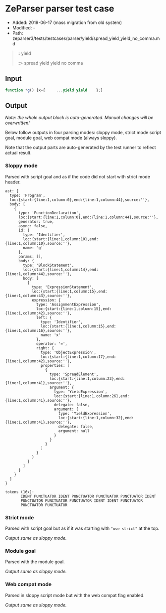 # ZeParser parser test case

- Added: 2019-06-17 (mass migration from old system)
- Modified: -
- Path: zeparser3/tests/testcases/parser/yield/spread_yield_yield_no_comma.md

> :: yield
>
> ::> spread yield yield no comma

## Input

`````js
function *g() {x={     ...yield yield    };}
`````

## Output

_Note: the whole output block is auto-generated. Manual changes will be overwritten!_

Below follow outputs in four parsing modes: sloppy mode, strict mode script goal, module goal, web compat mode (always sloppy).

Note that the output parts are auto-generated by the test runner to reflect actual result.

### Sloppy mode

Parsed with script goal and as if the code did not start with strict mode header.

`````
ast: {
  type: 'Program',
  loc:{start:{line:1,column:0},end:{line:1,column:44},source:''},
  body: [
    {
      type: 'FunctionDeclaration',
      loc:{start:{line:1,column:0},end:{line:1,column:44},source:''},
      generator: true,
      async: false,
      id: {
        type: 'Identifier',
        loc:{start:{line:1,column:10},end:{line:1,column:10},source:''},
        name: 'g'
      },
      params: [],
      body: {
        type: 'BlockStatement',
        loc:{start:{line:1,column:14},end:{line:1,column:44},source:''},
        body: [
          {
            type: 'ExpressionStatement',
            loc:{start:{line:1,column:15},end:{line:1,column:43},source:''},
            expression: {
              type: 'AssignmentExpression',
              loc:{start:{line:1,column:15},end:{line:1,column:42},source:''},
              left: {
                type: 'Identifier',
                loc:{start:{line:1,column:15},end:{line:1,column:16},source:''},
                name: 'x'
              },
              operator: '=',
              right: {
                type: 'ObjectExpression',
                loc:{start:{line:1,column:17},end:{line:1,column:42},source:''},
                properties: [
                  {
                    type: 'SpreadElement',
                    loc:{start:{line:1,column:23},end:{line:1,column:41},source:''},
                    argument: {
                      type: 'YieldExpression',
                      loc:{start:{line:1,column:26},end:{line:1,column:41},source:''},
                      delegate: false,
                      argument: {
                        type: 'YieldExpression',
                        loc:{start:{line:1,column:32},end:{line:1,column:41},source:''},
                        delegate: false,
                        argument: null
                      }
                    }
                  }
                ]
              }
            }
          }
        ]
      }
    }
  ]
}

tokens (16x):
       IDENT PUNCTUATOR IDENT PUNCTUATOR PUNCTUATOR PUNCTUATOR IDENT
       PUNCTUATOR PUNCTUATOR PUNCTUATOR IDENT IDENT PUNCTUATOR
       PUNCTUATOR PUNCTUATOR
`````

### Strict mode

Parsed with script goal but as if it was starting with `"use strict"` at the top.

_Output same as sloppy mode._

### Module goal

Parsed with the module goal.

_Output same as sloppy mode._

### Web compat mode

Parsed in sloppy script mode but with the web compat flag enabled.

_Output same as sloppy mode._

